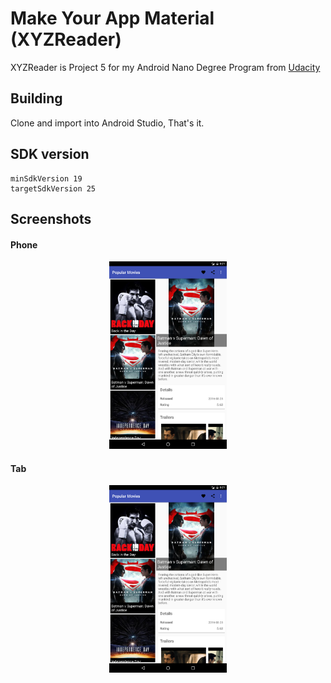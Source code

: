 # Make Your App Material (XYZReader)
XYZReader is Project 5 for my Android Nano Degree Program from [Udacity](https://www.udacity.com/)

## Building

Clone and import into Android Studio, That's it.

## SDK version

    minSdkVersion 19
    targetSdkVersion 25

## Screenshots

#### Phone

<p align="center">
<img src="https://raw.githubusercontent.com/electron0zero/PopularMovies-Stage-2/master/Screenshots/1.png" height="300">
</p>

#### Tab

<p align="center">
<img src="https://raw.githubusercontent.com/electron0zero/PopularMovies-Stage-2/master/Screenshots/1.png" height="300">
</p>
